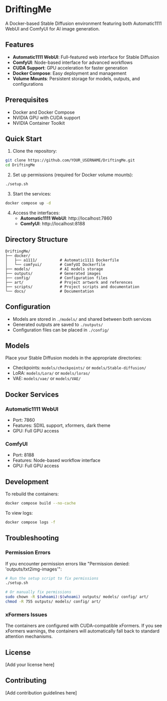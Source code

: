 # DriftingMe

A Docker-based Stable Diffusion environment featuring both Automatic1111 WebUI and ComfyUI for AI image generation.

## Features

- **Automatic1111 WebUI**: Full-featured web interface for Stable Diffusion
- **ComfyUI**: Node-based interface for advanced workflows
- **CUDA Support**: GPU acceleration for faster generation
- **Docker Compose**: Easy deployment and management
- **Volume Mounts**: Persistent storage for models, outputs, and configurations

## Prerequisites

- Docker and Docker Compose
- NVIDIA GPU with CUDA support
- NVIDIA Container Toolkit

## Quick Start

1. Clone the repository:
```bash
git clone https://github.com/YOUR_USERNAME/DriftingMe.git
cd DriftingMe
```

2. Set up permissions (required for Docker volume mounts):
```bash
./setup.sh
```

3. Start the services:
```bash
docker compose up -d
```

4. Access the interfaces:
   - **Automatic1111 WebUI**: http://localhost:7860
   - **ComfyUI**: http://localhost:8188

## Directory Structure

```
DriftingMe/
├── docker/
│   ├── a1111/          # Automatic1111 Dockerfile
│   └── comfyui/        # ComfyUI Dockerfile
├── models/             # AI models storage
├── outputs/            # Generated images
├── config/             # Configuration files
├── art/                # Project artwork and references
├── scripts/            # Project scripts and documentation
└── docs/               # Documentation
```

## Configuration

- Models are stored in `./models/` and shared between both services
- Generated outputs are saved to `./outputs/`
- Configuration files can be placed in `./config/`

## Models

Place your Stable Diffusion models in the appropriate directories:
- Checkpoints: `models/checkpoints/` or `models/Stable-diffusion/`
- LoRA: `models/Lora/` or `models/loras/`
- VAE: `models/vae/` or `models/VAE/`

## Docker Services

### Automatic1111 WebUI
- Port: 7860
- Features: SDXL support, xformers, dark theme
- GPU: Full GPU access

### ComfyUI
- Port: 8188
- Features: Node-based workflow interface
- GPU: Full GPU access

## Development

To rebuild the containers:
```bash
docker compose build --no-cache
```

To view logs:
```bash
docker compose logs -f
```

## Troubleshooting

### Permission Errors
If you encounter permission errors like "Permission denied: 'outputs/txt2img-images'":
```bash
# Run the setup script to fix permissions
./setup.sh

# Or manually fix permissions
sudo chown -R $(whoami):$(whoami) outputs/ models/ config/ art/
chmod -R 755 outputs/ models/ config/ art/
```

### xFormers Issues
The containers are configured with CUDA-compatible xFormers. If you see xFormers warnings, the containers will automatically fall back to standard attention mechanisms.

## License

[Add your license here]

## Contributing

[Add contribution guidelines here]

